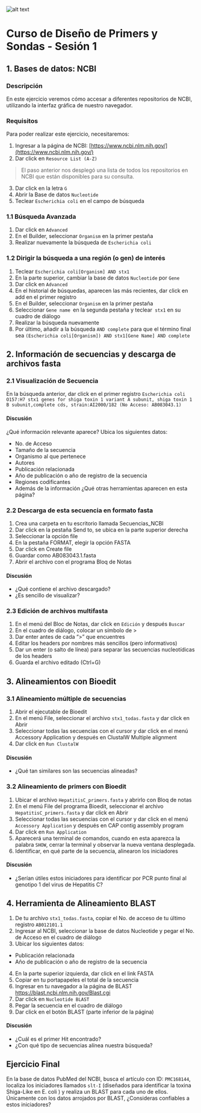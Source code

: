 ![alt text](https://solariabiodata.com.mx/images/solaria_banner.png "Soluciones de Siguiente Generación")
# Curso de Diseño de Primers y Sondas - Sesión 1
## 1. Bases de datos: NCBI
### Descripción
En este ejercicio veremos cómo accesar a diferentes repositorios de NCBI, utilizando la interfaz gráfica de nuestro navegador.

### Requisitos

Para poder realizar este ejercicio, necesitaremos:
1. Ingresar a la página de NCBI: [https://www.ncbi.nlm.nih.gov/](https://www.ncbi.nlm.nih.gov/)
2. Dar click en `Resource List (A-Z)`
>  El paso anterior nos desplegó una lista de todos los repositorios en NCBI que están disponibles para su consulta.
3. Dar click en la letra `G`
4. Abrir la Base de datos `Nucleotide`
5. Teclear `Escherichia coli` en el campo de búsqueda

### 1.1 Búsqueda Avanzada

1. Dar click en ``Advanced``
2. En el Builder, seleccionar ``Organism`` en la primer pestaña
3. Realizar nuevamente la búsqueda de ``Escherichia coli``

###  1.2 Dirigir la búsqueda a una región (o gen) de interés

1. Teclear ``Escherichia coli[Organism] AND stx1``
2. En la parte superior, cambiar la base de datos ``Nucleotide`` por ``Gene``
3. Dar click en ``Advanced``
4. En el historial de búsquedas, aparecen las más recientes, dar click en add en el primer registro
5. En el Builder, seleccionar ``Organism`` en la primer pestaña
6. Seleccionar ``Gene name ``en la segunda pestaña y teclear`` stx1`` en su cuadro de diálogo
7. Realizar la búsqueda nuevamente
8. Por último, añadir a la búsqueda ``AND complete`` para que el término final sea ``(Escherichia coli[Organism]) AND stx1[Gene Name] AND complete``

## 2. Información de secuencias y descarga de archivos fasta

###  2.1 Visualización de Secuencia
En la búsqueda anterior, dar click en el primer registro ``Escherichia coli O157:H7 stx1 genes for shiga toxin 1 variant A subunit, shiga toxin 1 B subunit,complete cds, strain:AI2000/182
(No Acceso: AB083043.1)``

#### Discusión

¿Qué información relevante aparece? Ubica los siguientes datos:

- No. de Acceso
- Tamaño de la secuencia
- Organismo al que pertenece
- Autores
- Publicación relacionada
- Año de publicación o año de registro de la secuencia
- Regiones codificantes
- Además de la información ¿Qué otras herramientas aparecen en esta página?

### 2.2 Descarga de esta secuencia en formato fasta

1. Crea una carpeta en tu escritorio llamada Secuencias_NCBI
2. Dar click en la pestaña Send to, se ubica en la parte superior derecha
3. Seleccionar la opción file
4. En la pestaña FORMAT, elegir la opción FASTA
5. Dar click en Create file
6. Guardar como AB083043.1.fasta
7. Abrir el archivo con el programa Bloq de Notas

#### Discusión

- ¿Qué contiene el archivo descargado?
- ¿Es sencillo de visualizar?

### 2.3 Edición de archivos multifasta

1. En el menú del Bloc de Notas, dar click en ``Edición`` y después ``Buscar``
2. En el cuadro de diálogo, colocar un símbolo de  >
3. Dar enter antes de cada “>” que encuentres
4. Editar los headers por nombres más sencillos (pero informativos)
5. Dar un enter (o salto de línea) para separar las secuencias nucleotídicas de los headers
6. Guarda el archivo editado (Ctrl+G)

## 3. Alineamientos con Bioedit

### 3.1 Alineamiento múltiple de secuencias

1. Abrir el ejecutable de Bioedit
2. En el menú File, seleccionar el archivo ``stx1_todas.fasta`` y dar click en Abrir
3. Seleccionar todas las secuencias con el cursor y dar click en el menú Accessory Application y después en ClustalW Multiple alignment
4. Dar click en ``Run ClustalW``

#### Discusión

- ¿Qué tan similares son las secuencias alineadas?

### 3.2 Alineamiento de primers con Bioedit

1. Ubicar el archivo ``HepatitisC_primers.fasta`` y abrirlo con Bloq de notas
2. En el menú File del programa Bioedit, seleccionar el archivo ``HepatitisC_primers.fasta`` y dar click en Abrir
3. Seleccionar todas las secuencias con el cursor y dar click en el menú ``Accessory Application`` y después en CAP contig assembly program
4. Dar click en ``Run Application``
5. Aparecerá una terminal de comandos, cuando en esta aparezca la palabra ``SHOW``, cerrar la terminal y observar la nueva ventana desplegada.
6. Identificar, en qué parte de la secuencia, alinearon los iniciadores

#### Discusión

- ¿Serían útiles estos iniciadores para identificar por PCR punto final al genotipo 1 del virus de Hepatitis C?

## 4. Herramienta de Alineamiento BLAST

1. De tu archivo ``stx1_todas.fasta``, copiar el No. de acceso de tu último registro ``AB012101.1``
2. Ingresar al NCBI, seleccionar la base de datos Nucleotide  y pegar el No. de Acceso en  el cuadro de diálogo
3. Ubicar los siguientes datos:
 - Publicación relacionada
 - Año de publicación o año de registro de la secuencia
4. En la parte superior izquierda, dar click en el link FASTA
5. Copiar en tu portapapeles el total de la secuencia
6. Ingresar en tu navegador a la página de BLAST https://blast.ncbi.nlm.nih.gov/Blast.cgi
7. Dar click en ``Nucleotide BLAST``
8. Pegar la secuencia en el cuadro de diálogo
9. Dar click en el botón BLAST (parte inferior de la página)

#### Discusión

- ¿Cuál es el primer Hit encontrado?
- ¿Con qué tipo de secuencias alínea nuestra búsqueda?

## Ejercicio Final
En la base de datos PubMed del NCBI, busca el artículo con ID: ``PMC168144``, localiza los iniciadores llamados ``slt-I`` (diseñados para identificar la toxina Shiga-Like en E. coli ) y realiza un BLAST para cada uno de ellos. Únicamente con los datos arrojados por BLAST, ¿Consideras confiables a estos iniciadores?

